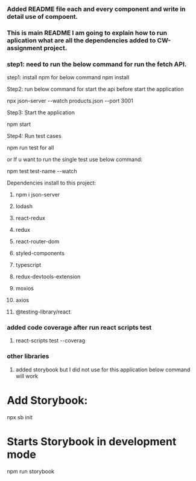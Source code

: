 ### Added README file each and every component and write in detail use of compoent.

### This is main README I am going to explain how to run aplication what are all the dependencies added to CW-assignment project.

### step1: need to run the below command for run the fetch API.
step1: install npm for below command
npm install

Step2: run below command for start the api before start the application

npx json-server --watch products.json --port 3001


Step3: Start the application 

npm start

Step4: Run test cases

npm run test for all

or
If u want to run the single test use below command:

npm test test-name --watch 

Dependencies install to this project:

1) npm i json-server

2) lodash

3) react-redux

4) redux

5) react-router-dom

6) styled-components

7) typescript

8) redux-devtools-extension

9) moxios

10) axios

11) @testing-library/react


### added code coverage after run react scripts test

1) react-scripts test --coverag

### other libraries

1) added storybook but I did not use for this application below command will work

# Add Storybook:
npx sb init

# Starts Storybook in development mode
npm run storybook

